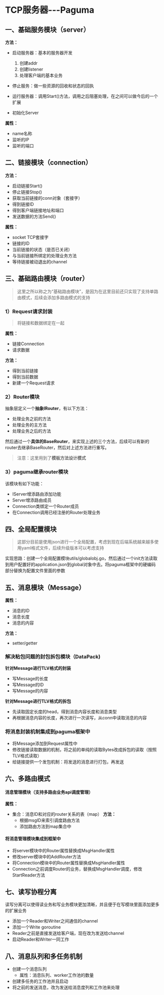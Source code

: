 # TCP服务器---Paguma

## 一、基础服务模块（server）
**方法：**

- 启动服务器：基本的服务器开发
    1. 创建addr
    2. 创建listener
    3. 处理客户端的基本业务
    
- 停止服务：做一些资源的回收和状态的回执
- 运行服务器：调用Start()方法，调用之后阻塞处理，在之间可以做今后的一个扩展
- 初始化Server

**属性：**

- name名称
- 监听的IP
- 监听的端口



## 二、链接模块（connection）

**方法：**

- 启动链接Start()
- 停止链接Stop()
- 获取当前链接的conn对象（套接字）
- 得到链接ID
- 得到客户端链接地址和端口
- 发送数据的方法Send()

**属性：**

- socket TCP套接字
- 链接的ID
- 当前链接的状态（是否已关闭）
- 与当前链接所绑定的处理业务方法
- 等待链接被动退出的channel



## 三、基础路由模块（router）

> 这里之所以称之为“基础路由模块”，是因为在这里目前还只实现了支持单路由模式，后续会添加多路由模式的支持

### 1）Request请求封装

> 将链接和数据绑定在一起

**属性：**

- 链接Connection
- 请求数据

**方法：**

- 得到当前链接
- 得到当前数据
- 新建一个Request请求

### 2）Router模块

抽象层定义一个**抽象IRouter**，有以下方法：

- 处理业务之前的方法
- 处理业务的主方法
- 处理业务之后的方法

然后通过一个**具体的BaseRouter**，来实现上述的三个方法，后续可以有新的router去继承BaseRouter，然后对上述方法进行重写。

> 注意：这里用到了**模板方法设计模式**

### 3）paguma继承router模块

该模块有如下功能：

- IServer增添路由添加功能
- Server增添路由成员
- Connection类绑定一个Router成员
- 在Connection调用已经注册的Router处理业务



## 四、全局配置模块

> 这部分目前是使用json进行一个全局配置，考虑到现在后端系统越来越多使用yaml格式文件，后续升级版本可以考虑支持

实现思路：创建一个全局配置模块utils/globalobj.go，然后通过一个init方法读取到用户配置好的application.json到global对象中去。将paguma框架中的硬编码部分替换为配置文件里面的参数

## 五、消息模块（Message）
**属性：**
- 消息的ID
- 消息长度
- 消息的内容

**方法：**
- setter/getter

### 解决粘包问题的封包拆包模块（DataPack)
**针对Message进行TLV格式的封装**
- 写Message的长度
- 写Message的ID
- 写Message的内容

**针对Message进行TLV格式的拆包**
- 先读取固定长度的head，得到消息内容长度和消息类型
- 再根据消息内容的长度，再次进行一次读写，从conn中读取消息的内容

### 将消息封装机制集成到paguma框架中
- 将Message添加到Request属性中
- 修改链接读取数据的机制，将之前的单纯的读取Bytes改成拆包的读取（按照TLV格式读取）
- 给链接提供一个发包机制：将发送的消息进行打包，再发送

## 六、多路由模式
#### 消息管理模块（支持多路由业务api调度管理）
**属性：**
- 集合：消息ID和对应的router关系的表（map）
**方法：**
  - 根据msgID来索引调度路由方法
  - 添加路由方法到map集合中
  
#### 将消息管理模块集成到框架中
- 将server模块中的Router属性替换成MsgHandler属性
- 修改server模块中的AddRouter方法 
- 将Connection模块中的Router属性替换成MsgHandler属性
- Connection之前调度Router的业务，替换成MsgHandler调度，修改StartReader方法

## 七、读写协程分离
读写分离可以使得读业务和写业务模块更加清晰，并且便于在写模块里面添加更多的扩展业务
- 添加一个Reader和Writer之间通信的channel
- 添加一个Write goroutine
- Reader之前是直接发送给客户端，现在改为发送给channel
- 启动Reader和Writer一同工作

## 八、消息队列和多任务机制
- 创建一个消息队列
    - 属性：消息队列、worker工作池的数量
- 创建多任务的工作池并且启动
- 将之前的发送消息，改为发送给消息度列和工作池来处理

  




